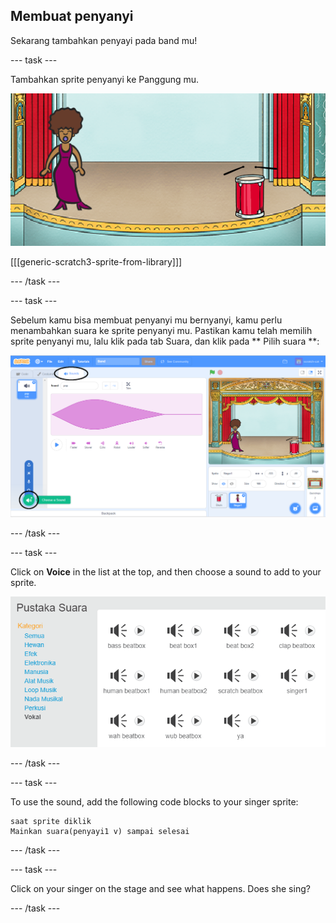 ## Membuat penyanyi

Sekarang tambahkan penyayi pada band mu!

\--- task \---

Tambahkan sprite penyanyi ke Panggung mu.

![screenshot](images/band-singer-mic.png)

[[[generic-scratch3-sprite-from-library]]]

\--- /task \---

\--- task \---

Sebelum kamu bisa membuat penyanyi mu bernyanyi, kamu perlu menambahkan suara ke sprite penyanyi mu. Pastikan kamu telah memilih sprite penyanyi mu, lalu klik pada tab Suara, dan klik pada ** Pilih suara **:

![screenshot](images/band-import-sound-annotated.png)

\--- /task \---

\--- task \---

Click on **Voice** in the list at the top, and then choose a sound to add to your sprite.

![screenshot](images/band-choose-sound.png)

\--- /task \---

\--- task \---

To use the sound, add the following code blocks to your singer sprite:

```blocks3
saat sprite diklik
Mainkan suara(penyayi1 v) sampai selesai
```

\--- /task \---

\--- task \---

Click on your singer on the stage and see what happens. Does she sing?

\--- /task \---